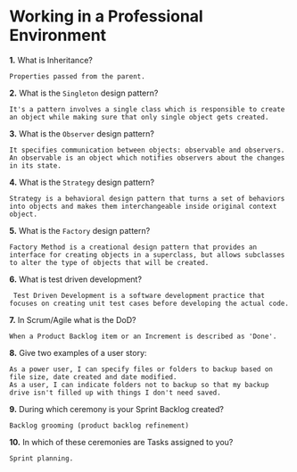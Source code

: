 # Working in a Professional Environment

**1.** What is Inheritance?
<!-- enter you answer in the space below -->
```
Properties passed from the parent.
```
**2.** What is the `Singleton` design pattern?
<!-- enter you answer in the space below -->
```
It's a pattern involves a single class which is responsible to create an object while making sure that only single object gets created.
```
**3.** What is the `Observer` design pattern?
<!-- enter you answer in the space below -->
```
It specifies communication between objects: observable and observers. An observable is an object which notifies observers about the changes in its state.
```
**4.** What is the `Strategy` design pattern?
<!-- enter you answer in the space below -->
```
Strategy is a behavioral design pattern that turns a set of behaviors into objects and makes them interchangeable inside original context object.
```
**5.** What is the `Factory` design pattern?
<!-- enter you answer in the space below -->
```
Factory Method is a creational design pattern that provides an interface for creating objects in a superclass, but allows subclasses to alter the type of objects that will be created.
```
**6.** What is test driven development?
<!-- enter you answer in the space below -->
```
 Test Driven Development is a software development practice that focuses on creating unit test cases before developing the actual code.
```
**7.** In Scrum/Agile what is the DoD?
<!-- enter you answer in the space below -->
```
When a Product Backlog item or an Increment is described as 'Done'.
```
**8.** Give two examples of a user story:
<!-- enter you answer in the space below -->
```
As a power user, I can specify files or folders to backup based on file size, date created and date modified. 
As a user, I can indicate folders not to backup so that my backup drive isn't filled up with things I don't need saved.
```
**9.** During which ceremony is your Sprint Backlog created?
<!-- enter you answer in the space below -->
```
Backlog grooming (product backlog refinement)
```
**10.** In which of these ceremonies are Tasks assigned to you?
<!-- enter you answer in the space below -->
```
Sprint planning.
```